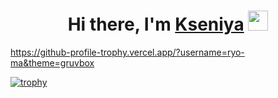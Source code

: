 <h1 align="center">Hi there, I'm <a href="[https://prischepova.ru/](https://github.com/Prischepova)" target="_blank">Kseniya</a> 
<img src="https://github.com/blackcater/blackcater/raw/main/images/Hi.gif" height="32"/></h1>


https://github-profile-trophy.vercel.app/?username=ryo-ma&theme=gruvbox

[![trophy](https://github-profile-trophy.vercel.app/?username=Prischepova=gruvbox)](https://github.com/Prischepova/Prischepova)

